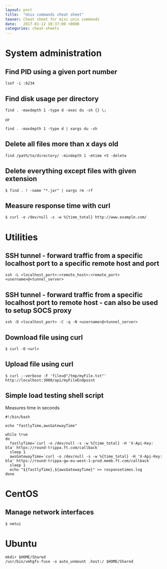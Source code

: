```yaml
---
layout: post
title:  "Unix commands cheat sheet"
teaser: Cheat sheet for misc unix commands
date:   2017-01-12 10:37:00 +0000
categories: cheat-sheets
---
```


# System administration
## Find PID using a given port number
```shell
lsof -i :6234
```

## Find disk usage per directory
```shell
find . -maxdepth 1 -type d -exec du -sh {} \;
```
or       
```shell
find . -maxdepth 1 -type d | xargs du -sh
```

## Delete all files more than x days old
```shell
find /path/to/directory/ -mindepth 1 -mtime +5 -delete
```

## Delete everything except files with given extension
```shell
$ find . ! -name "*.jar" | xargs rm -rf
```

## Measure response time with curl
```shell
$ curl -o /dev/null -s -w %{time_total} http://www.example.com/
```

# Utilities

## SSH tunnel - forward traffic from a specific localhost port to a specific remote host and port
```shell
ssh -L <localhost_port>:<remote_host>:<remote_port> <username>@<tunnel_server>
```

## SSH tunnel - forward traffic from a specific localhost port to remote host - can also be used to setup SOCS proxy
```shell
ssh -D <localhost_port> -C -q -N <username>@<tunnel_server>
```

## Download file using curl
```shell
$ curl -O <url>
```

## Upload file using curl
```shell
$ curl --verbose -F 'file=@"/tmp/myFile.txt"' http://localhost:3000/api/myFileEndpoint
```

## Simple load testing shell script
Measures time in seconds
```shell
#!/bin/bash

echo "fastlyTime,awsGatewayTime"

while true
do
  fastlyTime=`curl -o /dev/null -s -w %{time_total} -H 'X-Api-Key: bla' https://round-trippa.ft.com/callback`
  sleep 1
  awsGatewayTime=`curl -o /dev/null -s -w %{time_total} -H 'X-Api-Key: bla' https://round-trippa-gw-eu-west-1-prod.memb.ft.com/callback`
  sleep 1
  echo "${fastlyTime},${awsGatewayTime}" >> responsetimes.log
done
```

# CentOS
## Manage network interfaces
```shell
$ nmtui
```

# Ubuntu
```shell
mkdir $HOME/Shared
/usr/bin/vmhgfs-fuse -o auto_unmount .host:/ $HOME/Shared
```


